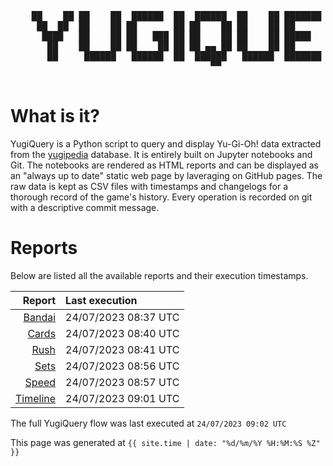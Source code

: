 <div align='center'>
    <pre>
    <br>
    ██    ██ ██    ██  ██████  ██  ██████  ██    ██ ███████ ██████  ██    ██ 
     ██  ██  ██    ██ ██       ██ ██    ██ ██    ██ ██      ██   ██  ██  ██  
      ████   ██    ██ ██   ███ ██ ██    ██ ██    ██ █████   ██████    ████   
       ██    ██    ██ ██    ██ ██ ██ ▄▄ ██ ██    ██ ██      ██   ██    ██    
       ██     ██████   ██████  ██  ██████   ██████  ███████ ██   ██    ██    
                                      ▀▀                                     
    </pre>
</div>

# What is it?

YugiQuery is a Python script to query and display Yu-Gi-Oh! data extracted from the [yugipedia](http://yugipedia.com) database. It is entirely built on Jupyter notebooks and Git. The notebooks are rendered as HTML reports and can be displayed as an "always up to date" static web page by laveraging on GitHub pages. The raw data is kept as CSV files with timestamps and changelogs for a thorough record of the game's history. Every operation is recorded on git with a descriptive commit message. 

# Reports

Below are listed all the available reports and their execution timestamps. 

|                    Report | Last execution       |
| -------------------------:|:-------------------- |
| [Bandai](Bandai.html) | 24/07/2023 08:37 UTC |
| [Cards](Cards.html) | 24/07/2023 08:40 UTC |
| [Rush](Rush.html) | 24/07/2023 08:41 UTC |
| [Sets](Sets.html) | 24/07/2023 08:56 UTC |
| [Speed](Speed.html) | 24/07/2023 08:57 UTC |
| [Timeline](Timeline.html) | 24/07/2023 09:01 UTC |


The full YugiQuery flow was last executed at `24/07/2023 09:02 UTC`

This page was generated at `{{ site.time | date: "%d/%m/%Y %H:%M:%S %Z" }}`
